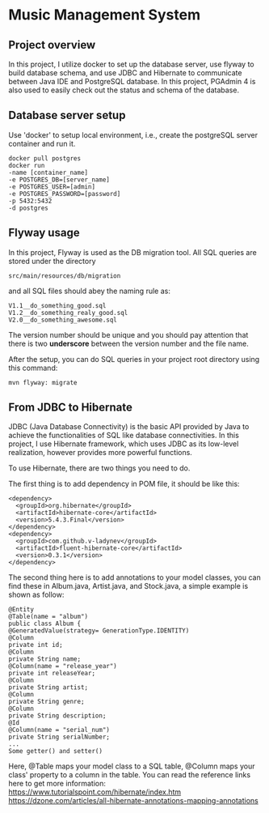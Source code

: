 # Music Management System

## Project overview

In this project, I utilize docker to set up the database server, use flyway to build database schema, and use JDBC and Hibernate to communicate between Java IDE and PostgreSQL database. In this project, PGAdmin 4 is also used to easily check out the status and schema of the database.

## Database server setup

Use 'docker' to setup local environment, i.e., create the postgreSQL server container and run it.

	docker pull postgres
	docker run 
	-name [container_name] 
	-e POSTGRES_DB=[server_name] 
	-e POSTGRES_USER=[admin] 
	-e POSTGRES_PASSWORD=[password]
	-p 5432:5432 
	-d postgres

## Flyway usage

In this project, Flyway is used as the DB migration tool. All SQL queries are stored under the directory

	src/main/resources/db/migration
	
and all SQL files should abey the naming rule as:

	V1.1__do_something_good.sql
	V1.2__do_something_realy_good.sql
	V2.0__do_something_awesome.sql
	
The version number should be unique and you should pay attention that there is two **underscore** between the version number and the file name.

After the setup, you can do SQL queries in your project root directory using this command:

	mvn flyway: migrate

## From JDBC to Hibernate

JDBC (Java Database Connectivity) is the basic API provided by Java to achieve the functionalities of SQL like database connectivities. In this project, I use Hibernate framework, which uses JDBC as its low-level realization, however provides more powerful functions.

To use Hibernate, there are two things you need to do.

The first thing is to add dependency in POM file, it should be like this:

	<dependency>
      <groupId>org.hibernate</groupId>
      <artifactId>hibernate-core</artifactId>
      <version>5.4.3.Final</version>
    </dependency>
    <dependency>
      <groupId>com.github.v-ladynev</groupId>
      <artifactId>fluent-hibernate-core</artifactId>
      <version>0.3.1</version>
    </dependency>

The second thing here is to add annotations to your model classes, you can find these in Album.java, Artist.java, and Stock.java, a simple example is shown as follow:
	
	@Entity
	@Table(name = "album")
	public class Album {
    @GeneratedValue(strategy= GenerationType.IDENTITY)
    @Column
    private int id;
    @Column
    private String name;
    @Column(name = "release_year")
    private int releaseYear;
    @Column
    private String artist;
    @Column
    private String genre;
    @Column
    private String description;
    @Id
    @Column(name = "serial_num")
    private String serialNumber;
    ...
    Some getter() and setter()

Here, @Table maps your model class to a SQL table, @Column maps your class' property to a column in the table.
You can read the reference links here to get more information:
https://www.tutorialspoint.com/hibernate/index.htm
https://dzone.com/articles/all-hibernate-annotations-mapping-annotations


	
